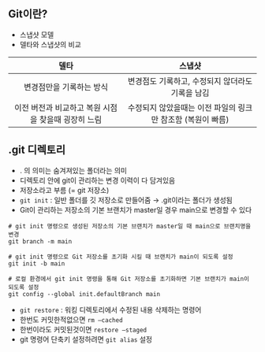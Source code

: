 ## Git이란?
- 스냅샷 모델
- 델타와 스냅샷의 비교

|델타|스냅샷|
|:---:|:---:|
|변경점만을 기록하는 방식|변경점도 기록하고, 수정되지 않더라도 기록을 남김|
|이전 버전과 비교하고 복원 시점을 찾을때 굉장히 느림|수정되지 않았을때는 이전 파일의 링크만 참조함 (복원이 빠름)|

## .git 디렉토리
- . 의 의미는 숨겨져있는 폴더라는 의미
- 디렉토리 안에 git이 관리하는 변경 이력이 다 담겨있음
- 저장소라고 부름 (= git 저장소)
- `git init` : 일반 폴더를 깃 저장소로 만들어줌 → .git이라는 폴더가 생성됨
- Git이 관리하는 저장소의 기본 브랜치가 master일 경우 main으로 변경할 수 있다

```
# git init 명령으로 생성된 저장소의 기본 브랜치가 master일 때 main으로 브랜치명을 변경
git branch -m main

# git init 명령으로 Git 저장소를 초기화 시킬 때 브랜치가 main이 되도록 설정
git init -b main

# 로컬 환경에서 git init 명령을 통해 Git 저장소를 초기화하면 기본 브랜치가 main이 되도록 설정 
git config --global init.defaultBranch main
```

- `git restore` : 워킹 디렉토리에서 수정된 내용 삭제하는 명령어
- 한번도 커밋한적없으면 `rm —cached`
- 한번이라도 커밋된것이면 `restore —staged`
- git 명령어 단축키 설정하려면 `git alias` 설정